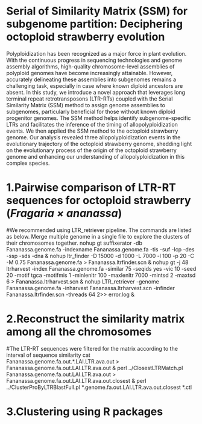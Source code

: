 # Serial of Similarity Matrix (SSM) for subgenome partition: Deciphering octoploid strawberry evolution
Polyploidization has been recognized as a major force in plant evolution. With the continuous progress in sequencing technologies and genome assembly algorithms, high-quality chromosome-level assemblies of polyploid genomes have become increasingly attainable. However, accurately delineating these assemblies into subgenomes remains a challenging task, especially in case where known diploid ancestors are absent. In this study, we introduce a novel approach that leverages long terminal repeat retrotransposons (LTR-RTs) coupled with the Serial Similarity Matrix (SSM) method to assign genome assemblies to subgenomes, particularly beneficial for those without known diploid progenitor genomes. The SSM method helps identify subgenome-specific LTRs and facilitates the inference of the timing of allopolyploidization events. We then applied the SSM method to the octoploid strawberry genome. Our analysis revealed three allopolyploidization events in the evolutionary trajectory of the octoploid strawberry genome, shedding light on the evolutionary process of the origin of the octoploid strawberry genome and enhancing our understanding of allopolyploidization in this complex species.

# 1.Pairwise comparison of LTR-RT sequences for octoploid strawberry (_Fragaria × ananassa_)
#We recommended using LTR_retriever pipeline. The commands are listed as below. Merge multiple genome in a single file to explore the clusters of their chromosomes together.
  nohup gt suffixerator -db Fananassa.genome.fa -indexname Fananassa.genome.fa -tis -suf -lcp -des -ssp -sds -dna &
  nohup ltr_finder -D 15000 -d 1000 -L 7000 -l 100 -p 20 -C -M 0.75 Fananassa.genome.fa > Fananassa.ltrfinder.scn &
  nohup gt -j 48 ltrharvest -index Fananassa.genome.fa -similar 75 -seqids yes -vic 10 -seed 20 -motif tgca -motifmis 1 -minlenltr 100 -maxlenltr 7000 -mintsd 2 -maxtsd 6 > Fananassa.ltrharvest.scn &
  nohup LTR_retriever -genome Fananassa.genome.fa -inharvest Fananassa.ltrharvest.scn -infinder Fananassa.ltrfinder.scn -threads 64 2>> error.log &

# 2.Reconstruct the similarity matrix among all the chromosomes
#The LTR-RT sequences were filtered for the matrix according to the interval of sequence similarity
  cat Fananassa.genome.fa.out.*.LAI.LTR.ava.out > Fananassa.genome.fa.out.LAI.LTR.ava.out &
  perl ../ClosestLTRMatch.pl Fananassa.genome.fa.out.LAI.LTR.ava.out > Fananassa.genome.fa.out.LAI.LTR.ava.out.closest &
  perl ../ClusterProByLTRBlastFull.pl *.genome.fa.out.LAI.LTR.ava.out.closest *.ctl

# 3.Clustering using R packages
  
